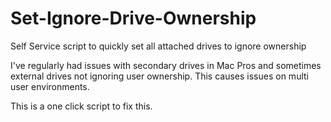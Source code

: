 # Set-Ignore-Drive-Ownership
Self Service script to quickly set all attached drives to ignore ownership

I've regularly had issues with secondary drives in Mac Pros and sometimes external drives not ignoring user ownership. This causes issues on multi user environments.

This is a one click script to fix this.
